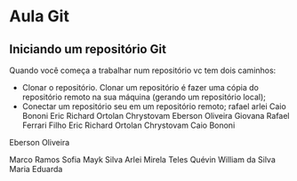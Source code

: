 # Aula Git

## Iniciando um repositório Git

Quando você começa a trabalhar num repositório vc tem dois caminhos:

- Clonar o repositório. Clonar um repositório é fazer uma cópia do repositório remoto na sua máquina (gerando um repositório local);
- Conectar um repositório seu em um repositório remoto;
rafael
arlei 
Caio Bononi
Eric Richard Ortolan Chrystovam
Eberson Oliveira
Giovana
Rafael Ferrari Filho
Eric Richard Ortolan Chrystovam
Caio Bononi

Eberson Oliveira

Marco Ramos
Sofia
Mayk Silva
Arlei 
Mirela Teles
Quévin William da Silva
Maria Eduarda
